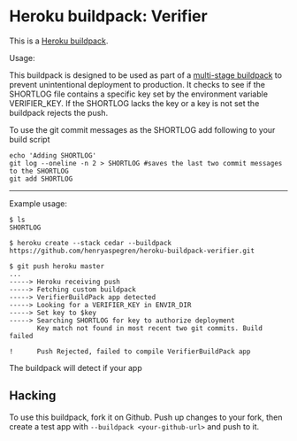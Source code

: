 Heroku buildpack: Verifier
=======================

This is a [Heroku buildpack](http://devcenter.heroku.com/articles/buildpacks).

Usage:

This buildpack is designed to be used as part of a [multi-stage buildpack](https://github.com/ddollar/heroku-buildpack-multi) to prevent unintentional deployment to production. It checks to see if the SHORTLOG file contains a specific key set by the environment variable VERIFIER_KEY. If the SHORTLOG lacks the key or a key is not set the buildpack rejects the push.

To use the git commit messages as the SHORTLOG add following to your build script

    echo 'Adding SHORTLOG'
    git log --oneline -n 2 > SHORTLOG #saves the last two commit messages to the SHORTLOG
    git add SHORTLOG


-----

Example usage:


    $ ls
    SHORTLOG

    $ heroku create --stack cedar --buildpack https://github.com/henryaspegren/heroku-buildpack-verifier.git

    $ git push heroku master
    ...
    -----> Heroku receiving push
    -----> Fetching custom buildpack
    -----> VerifierBuildPack app detected
    -----> Looking for a VERIFIER_KEY in ENVIR_DIR
    -----> Set key to $key
    -----> Searching SHORTLOG for key to authorize deployment
           Key match not found in most recent two git commits. Build failed

    !      Push Rejected, failed to compile VerifierBuildPack app

The buildpack will detect if your app

Hacking
-------

To use this buildpack, fork it on Github.  Push up changes to your fork, then create a test app with `--buildpack <your-github-url>` and push to it.

